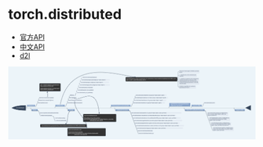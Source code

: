 # torch.distributed
* [官方API](https://pytorch.org/docs/stable/distributed.html#)   
* [中文API](https://pytorch.apachecn.org/docs/1.2/distributed.html)   
* [d2l](http://tangshusen.me/Dive-into-DL-PyTorch/#/chapter08_computational-performance/8.4_multiple-gpus)    

![](../../res/torchAPI/torch.distributed.png)